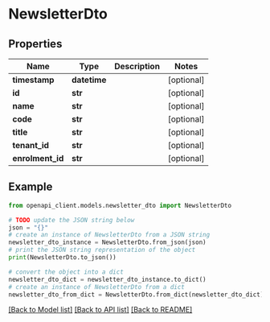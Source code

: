 # NewsletterDto


## Properties

Name | Type | Description | Notes
------------ | ------------- | ------------- | -------------
**timestamp** | **datetime** |  | [optional] 
**id** | **str** |  | [optional] 
**name** | **str** |  | [optional] 
**code** | **str** |  | [optional] 
**title** | **str** |  | [optional] 
**tenant_id** | **str** |  | [optional] 
**enrolment_id** | **str** |  | [optional] 

## Example

```python
from openapi_client.models.newsletter_dto import NewsletterDto

# TODO update the JSON string below
json = "{}"
# create an instance of NewsletterDto from a JSON string
newsletter_dto_instance = NewsletterDto.from_json(json)
# print the JSON string representation of the object
print(NewsletterDto.to_json())

# convert the object into a dict
newsletter_dto_dict = newsletter_dto_instance.to_dict()
# create an instance of NewsletterDto from a dict
newsletter_dto_from_dict = NewsletterDto.from_dict(newsletter_dto_dict)
```
[[Back to Model list]](../README.md#documentation-for-models) [[Back to API list]](../README.md#documentation-for-api-endpoints) [[Back to README]](../README.md)


